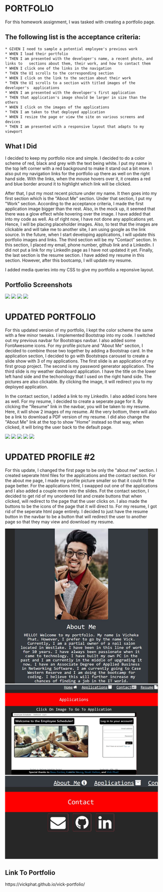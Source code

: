 # PORTFOLIO

For this homework assignment, I was tasked with creating a portfolio page.

<h2>The following list is the acceptance criteria:</h2>

    * GIVEN I need to sample a potential employee's previous work
    * WHEN I load their portfolio
    * THEN I am presented with the developer's name, a recent photo, and links to   sections about them, their work, and how to contact them
    * WHEN I click one of the links in the navigation
    * THEN the UI scrolls to the corresponding section
    * WHEN I click on the link to the section about their work
    * THEN the UI scrolls to a section with titled images of the developer's  applications
    * WHEN I am presented with the developer's first application
    * THEN that application's image should be larger in size than the others
    * WHEN I click on the images of the applications
    * THEN I am taken to that deployed application
    * WHEN I resize the page or view the site on various screens and devices
    * THEN I am presented with a responsive layout that adapts to my viewport


<h2>What I Did</h2>
I decided to keep my portfolio nice and simple. I decided to do a color scheme 
of red, black and grey with the text being white. I put my name in the top left corner with a red background to make it stand out a bit more. I also put my navigation links for the portfolio up there as well on the right hand side. With the links, when the mouse hovers over it, it creates a red and blue border around it to highlight which link will be clicked. 

After that, I put my most recent picture under my name. It then goes into my first section which is the "About Me" section. Under that section, I put my "Work" section. According to the acceptance criteria, I made the first application image bigger than the rest. Also, in the mock up, it seemed that there was a glow effect while hovering over the image. I have added that into my code as well. As of right now, I have not done any applications yet. Hence, I will be placing placeholder images. Also, to test that the images are clickable and will take me to another site, I am using google as the link source. In the future, when I start developing applications, I will update this portfolio images and links. The third section will be my "Contact" section. In this section, I placed my email, phone number, github link and a LinkedIn. I did not put a link for my LinkedIn page as I have not updated it yet. Finally, the last section is the resume section. I have added my resume in this section. However, after this bootcamp, I 
will update my resume. 

I added media queries into my CSS to give my portfolio a reponsive layout. 


<h2>Portfolio Screenshots</h2>


<img src="https://github.com/vickphat/vick-portfolio/blob/master/Assets/images/portfolio-screenshot1.JPG">
<img src="https://github.com/vickphat/vick-portfolio/blob/master/Assets/images/portfolio-screenshot2.JPG">
<img src="https://github.com/vickphat/vick-portfolio/blob/master/Assets/images/portfolio-screenshot3.JPG">
<img src="https://github.com/vickphat/vick-portfolio/blob/master/Assets/images/portfolio-screenshot4.JPG">



# UPDATED PORTFOLIO

For this updated version of my portfolio, I kept the color scheme the same with a few minor tweaks. I implemented Bootstrap into my code. I switched out my previous navbar for Bootstraps navbar. I also added some FontAwesome icons. For my profile picture and "About Me" section, I decided to combine those two together by adding a Bootstrap card. In the application section, I decided to go with Bootstraps carousel to create a slide show with 3 of my applications. The first slide is an application of my first group project. The second is my password generator application. The third slide is my weather dashboard application. I have the title on the lower left hand side and the techonology that I used on the right hand side. The pictures are also clickable. By clicking the image, it will redirect you to my deployed application. 

In the contact section, I added a link to my LinkedIn. I also added icons here as well. For my resume, I decided to create a seperate page for it. By clicking the "Resume" link in the navbar, you will be taken to my resume. Here, it will show 2 images of my resume. At the very bottom, there will also be a link to download a PDF version of my resume. I did also change the "About Me" link at the top to show "Home" instead so that way, when clicked, it will bring the user back to the default page. 

<img src="https://github.com/vickphat/vick-portfolio/blob/master/Assets/images/updatedportfolio.JPG">
<img src="https://github.com/vickphat/vick-portfolio/blob/master/Assets/images/updatedportfolio2.JPG">
<img src="https://github.com/vickphat/vick-portfolio/blob/master/Assets/images/updatedportfolio3.JPG">
<img src="https://github.com/vickphat/vick-portfolio/blob/master/Assets/images/updatedportfolio4.JPG">
<img src="https://github.com/vickphat/vick-portfolio/blob/master/Assets/images/updatedportfolio5.JPG">

# UPDATED PROFILE #2

For this update, I changed the first page to be only the "about me" section. I created seperate html files for the applications and the contact section. For the about me page, I made my profile picture smaller so that it could fit the page better. For the applications html, I swapped out one of the applications and I also added a couple more into the slides. Fot the contact section, I decided to get rid of my unordered list and create buttons that when clicked, will redirect to the page that the user clicks on. I also made the buttons to be the icons of the page that it will direct to. For my resume, I got rid of the seperate html page entirely. I decided to just have the resume button in the navbar to be a button that will redirect the user to another page so that they may view and download my resume. 

<img src= "./Assets/images/updateMain.JPG">
<img src= "./Assets/images/updateMain2.JPG">
<img src= "./Assets/images/updateMain3.JPG">

<h2>Link To Portfolio</h2>
https://vickphat.github.io/vick-portfolio/

